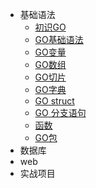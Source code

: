 - 基础语法
    - [初识GO](./docs/go_core/认识GO.md)
    - [GO基础语法](./docs/go_core/GO基础语法.md)
    - [GO变量](./docs/go_core/GO变量.md)
    - [GO数组](./docs/go_core/GO数组.md)
    - [GO切片](./docs/go_core/GO切片.md)
    - [GO字典](./docs/go_core/GO字典.md)
    - [GO struct](./docs/go_core/GO结构体.md)
    - [GO 分支语句](docs/go_core/GO分支语句.md)
    - [函数](./docs/go_core/GO函数.md)
    - [GO包](./docs/go_core/GO包.md)
- 数据库
- web
- 实战项目